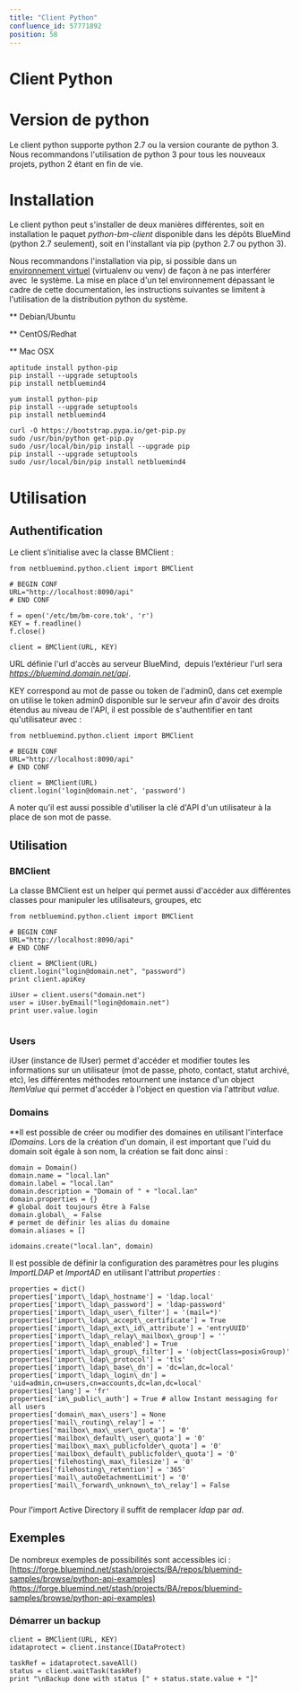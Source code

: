 ```yaml
---
title: "Client Python"
confluence_id: 57771892
position: 58
---
```

# Client Python


# Version de python

Le client python supporte python 2.7 ou la version courante de python 3. Nous recommandons l'utilisation de python 3 pour tous les nouveaux projets, python 2 étant en fin de vie.

# Installation

Le client python peut s'installer de deux manières différentes, soit en installation le paquet *python-bm-client* disponible dans les dépôts BlueMind (python 2.7 seulement), soit en l'installant via pip (python 2.7 ou python 3).

Nous recommandons l'installation via pip, si possible dans un [environnement virtuel](https://docs.python.org/3/glossary.html#term-virtual-environment) (virtualenv ou venv) de façon à ne pas interférer avec  le système. La mise en place d'un tel environnement dépassant le cadre de cette documentation, les instructions suivantes se limitent à l'utilisation de la distribution python du système.


**
Debian/Ubuntu


**
CentOS/Redhat


**
Mac OSX


```
aptitude install python-pip  
pip install --upgrade setuptools  
pip install netbluemind4
```


```
yum install python-pip  
pip install --upgrade setuptools  
pip install netbluemind4
```


```
curl -O https://bootstrap.pypa.io/get-pip.py
sudo /usr/bin/python get-pip.py
sudo /usr/local/bin/pip install --upgrade pip  
pip install --upgrade setuptools  
sudo /usr/local/bin/pip install netbluemind4
```


# Utilisation

## Authentification

Le client s'initialise avec la classe BMClient :


```
from netbluemind.python.client import BMClient

# BEGIN CONF
URL="http://localhost:8090/api"
# END CONF

f = open('/etc/bm/bm-core.tok', 'r')
KEY = f.readline()
f.close()

client = BMClient(URL, KEY)
```


URL définie l'url d'accès au serveur BlueMind,  depuis l’extérieur l'url sera *https://bluemind.domain.net/api*.

KEY correspond au mot de passe ou token de l'admin0, dans cet exemple on utilise le token admin0 disponible sur le serveur afin d'avoir des droits étendus au niveau de l'API, il est possible de s'authentifier en tant qu'utilisateur avec :


```
from netbluemind.python.client import BMClient

# BEGIN CONF
URL="http://localhost:8090/api"
# END CONF

client = BMClient(URL)
client.login('login@domain.net', 'password')
```


A noter qu'il est aussi possible d'utiliser la clé d'API d'un utilisateur à la place de son mot de passe.

## Utilisation

### BMClient

La classe BMClient est un helper qui permet aussi d'accéder aux différentes classes pour manipuler les utilisateurs, groupes, etc


```
from netbluemind.python.client import BMClient

# BEGIN CONF
URL="http://localhost:8090/api"
# END CONF

client = BMClient(URL)
client.login("login@domain.net", "password")
print client.apiKey

iUser = client.users("domain.net")
user = iUser.byEmail("login@domain.net")
print user.value.login


```


### Users

iUser (instance de IUser) permet d'accéder et modifier toutes les informations sur un utilisateur (mot de passe, photo, contact, statut archivé, etc), les différentes méthodes retournent une instance d'un object *ItemValue* qui permet d'accéder à l'object en question via l'attribut *value.*

### Domains

**Il est possible de créer ou modifier des domaines en utilisant l'interface *IDomains*.
Lors de la création d'un domain, il est important que l'uid du domain soit égale à son nom, la création se fait donc ainsi :


```
domain = Domain()
domain.name = "local.lan"
domain.label = "local.lan"
domain.description = "Domain of " + "local.lan"
domain.properties = {}
# global doit toujours être à False
domain.global\_ = False
# permet de définir les alias du domaine
domain.aliases = []

idomains.create("local.lan", domain)
```


Il est possible de définir la configuration des paramètres pour les plugins *ImportLDAP* et *ImportAD* en utilisant l'attribut *properties* :


```
properties = dict()
properties['import\_ldap\_hostname'] = 'ldap.local'
properties['import\_ldap\_password'] = 'ldap-password'
properties['import\_ldap\_user\_filter'] = '(mail=*)'
properties['import\_ldap\_accept\_certificate'] = True
properties['import\_ldap\_ext\_id\_attribute'] = 'entryUUID'
properties['import\_ldap\_relay\_mailbox\_group'] = ''
properties['import\_ldap\_enabled'] = True
properties['import\_ldap\_group\_filter'] = '(objectClass=posixGroup)'
properties['import\_ldap\_protocol'] = 'tls'
properties['import\_ldap\_base\_dn'] = 'dc=lan,dc=local'
properties['import\_ldap\_login\_dn'] = 'uid=admin,cn=users,cn=accounts,dc=lan,dc=local'
properties['lang'] = 'fr'
properties['im\_public\_auth'] = True # allow Instant messaging for all users
properties['domain\_max\_users'] = None
properties['mail\_routing\_relay'] = ''
properties['mailbox\_max\_user\_quota'] = '0'
properties['mailbox\_default\_user\_quota'] = '0'
properties['mailbox\_max\_publicfolder\_quota'] = '0'
properties['mailbox\_default\_publicfolder\_quota'] = '0'
properties['filehosting\_max\_filesize'] = '0'
properties['filehosting\_retention'] = '365'
properties['mail\_autoDetachmentLimit'] = '0'
properties['mail\_forward\_unknown\_to\_relay'] = False


```


Pour l'import Active Directory il suffit de remplacer *ldap* par *ad*.

## Exemples

De nombreux exemples de possibilités sont accessibles ici : [https://forge.bluemind.net/stash/projects/BA/repos/bluemind-samples/browse/python-api-examples](https://forge.bluemind.net/stash/projects/BA/repos/bluemind-samples/browse/python-api-examples)

### Démarrer un backup


```
client = BMClient(URL, KEY)
idataprotect = client.instance(IDataProtect)

taskRef = idataprotect.saveAll()
status = client.waitTask(taskRef)
print "\nBackup done with status [" + status.state.value + "]"
```


